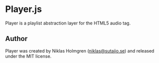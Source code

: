 Player.js
=========

Player is a playlist abstraction layer for the HTML5 audio tag.

Author
------

Player was created by Niklas Holmgren (niklas@sutajio.se) and released under
the MIT license.
